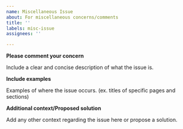 ```yaml
---
name: Miscellaneous Issue
about: For miscellaneous concerns/comments 
title: ''
labels: misc-issue
assignees: ''

---
```


**Please comment your concern**

Include a clear and concise description of what the issue is. 

**Include examples**

Examples of where the issue occurs. (ex. titles of specific pages and sections)

**Additional context/Proposed solution**

Add any other context regarding the issue here or propose a solution.


